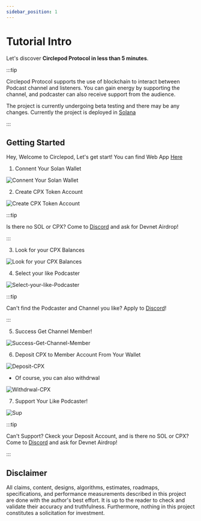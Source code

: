 ```yaml
---
sidebar_position: 1
---
```


# Tutorial Intro

Let's discover **Circlepod Protocol in less than 5 minutes**.

:::tip

Circlepod Protocol supports the use of blockchain to interact between Podcast channel and listeners. You can gain energy by supporting the channel, and podcaster can also receive support from the audience.

The project is currently undergoing beta testing and there may be any changes. Currently the project is deployed in [Solana](https://solana.com/)

:::

## Getting Started

Hey, Welcome to Circlepod, Let's get start!
You can find Web App [Here](/docs/links)

1. Connent Your Solan Wallet

![Connent Your Solan Wallet](/img/tutorial/Connent-Your-Solan-Wallet.png)

2. Create CPX Token Account

![Create CPX Token Account](/img/tutorial/Create-CPX-Token-Account.png)

:::tip

Is there no SOL or CPX? Come to [Discord](https://discord.gg/4rTM9tRV8s) and ask for Devnet Airdrop!

:::

3. Look for your CPX Balances

![Look for your CPX Balances](/img/tutorial/Look-for-your-CPX-Balances.png)

4. Select your like Podcaster

![Select-your-like-Podcaster](/img/tutorial/Select-your-like-Podcaster.png)

:::tip

Can't find the Podcaster and Channel you like? Apply to [Discord](https://discord.gg/6ACR6uDJTC)!

:::

5. Success Get Channel Member!

![Success-Get-Channel-Member](/img/tutorial/Success-Get-Channel-Member.png)

6. Deposit CPX to Member Account From Your Wallet

![Deposit-CPX](/img/tutorial/Deposit-CPX.png)

* Of course, you can also withdrwal

![Withdrwal-CPX](/img/tutorial/Withdrwal-CPX.png)

7. Support Your Like Podcaster!

![Sup](/img/tutorial/Sup.png)

:::tip

Can't Support? Ckeck your Deposit Account, and is there no SOL or CPX? Come to [Discord](https://discord.gg/4rTM9tRV8s) and ask for Devnet Airdrop!

:::

## Disclaimer

All claims, content, designs, algorithms, estimates, roadmaps, specifications, and performance measurements described in this project are done with the author's best effort. It is up to the reader to check and validate their accuracy and truthfulness. Furthermore, nothing in this project constitutes a solicitation for investment.
